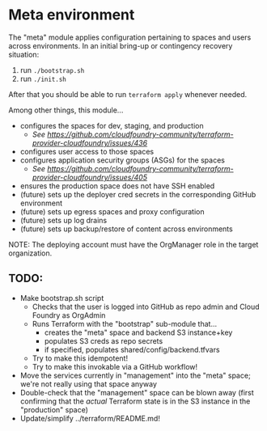 # Meta environment

The "meta" module applies configuration pertaining to spaces and users across
environments. In an initial bring-up or contingency recovery situation:
1. run `./bootstrap.sh`
1. run `./init.sh`

After that you should be able to run `terraform apply` whenever needed.

Among other things, this module...
- configures the spaces for dev, staging, and production
  - _See https://github.com/cloudfoundry-community/terraform-provider-cloudfoundry/issues/436_
- configures user access to those spaces
- configures application security groups (ASGs) for the spaces
  - _See https://github.com/cloudfoundry-community/terraform-provider-cloudfoundry/issues/405_
- ensures the production space does not have SSH enabled
- (future) sets up the deployer cred secrets in the corresponding GitHub environment
- (future) sets up egress spaces and proxy configuration
- (future) sets up log drains
- (future) sets up backup/restore of content across environments

NOTE: The deploying account must have the OrgManager role in the target
organization.


## TODO: 

* Make bootstrap.sh script
  * Checks that the user is logged into GitHub as repo admin and Cloud Foundry as OrgAdmin
  * Runs Terraform with the "bootstrap" sub-module that...
    * creates the "meta" space and backend S3 instance+key
    * populates S3 creds as repo secrets
    * if specified, populates shared/config/backend.tfvars
  * Try to make this idempotent!
  * Try to make this invokable via a GitHub workflow!
* Move the services currently in "management" into the "meta" space; we're not really using that space anyway
* Double-check that the "management" space can be blown away (first confirming that the *actual* Terraform state is in the S3 instance in the "production" space)
* Update/simplify ../terraform/README.md!
